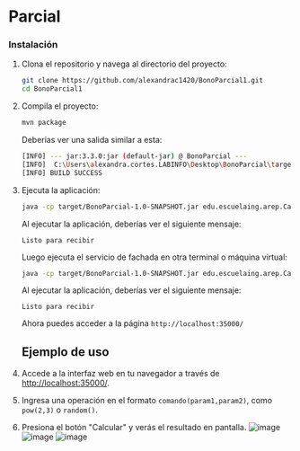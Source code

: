 # Parcial

### Instalación

1. Clona el repositorio y navega al directorio del proyecto:
    ```sh
    git clone https://github.com/alexandrac1420/BonoParcial1.git
    cd BonoParcial1
    ```

2. Compila el proyecto:
    ```sh
    mvn package
    ```

    Deberías ver una salida similar a esta:
    ```sh
    [INFO] --- jar:3.3.0:jar (default-jar) @ BonoParcial ---
    [INFO]  C:\Users\alexandra.cortes.LABINFO\Desktop\BonoParcial\target\BonoParcial-1.0-SNAPSHOT.jar
    [INFO] BUILD SUCCESS
    ```

3. Ejecuta la aplicación:
    ```sh
    java -cp target/BonoParcial-1.0-SNAPSHOT.jar edu.escuelaing.arep.CalcReflexBEServer 
    ```

    Al ejecutar la aplicación, deberías ver el siguiente mensaje:

    ```
    Listo para recibir
    ```

    Luego ejecuta el servicio de fachada en otra terminal o máquina virtual:

     ```sh
    java -cp target/BonoParcial-1.0-SNAPSHOT.jar edu.escuelaing.arep.CalcReflexFacade 
    ```

    Al ejecutar la aplicación, deberías ver el siguiente mensaje:

    ```
    Listo para recibir
    ```

    Ahora puedes acceder a la página `http://localhost:35000/`

    ## Ejemplo de uso


1. Accede a la interfaz web en tu navegador a través de [http://localhost:35000/](http://localhost:35000/).
2. Ingresa una operación en el formato `comando(param1,param2)`, como `pow(2,3)` o `random()`.
3. Presiona el botón "Calcular" y verás el resultado en pantalla.
![image](https://github.com/user-attachments/assets/d6e35e2b-c31d-4255-814e-8679741e6ce2)
![image](https://github.com/user-attachments/assets/10118a98-0f55-40fd-ae6e-11282ff6f9d1)
![image](https://github.com/user-attachments/assets/b5721e1b-79dd-44b9-bf02-d55463114354)


